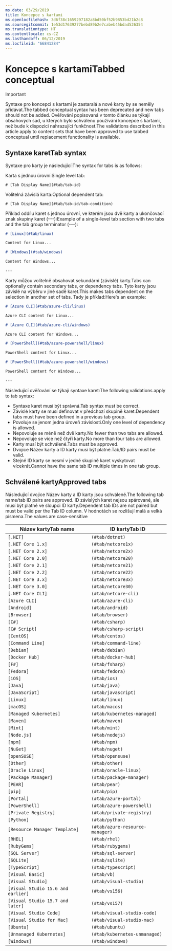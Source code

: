 ```yaml
---
ms.date: 03/29/2019
title: Koncepce s kartami
ms.openlocfilehash: 3d6f38c1659297182a8bd50bf52b9853bd21b2c8
ms.sourcegitcommit: 1e53d17639277bebd89b2e7cabeb45bdad526354
ms.translationtype: HT
ms.contentlocale: cs-CZ
ms.lasthandoff: 06/12/2019
ms.locfileid: "66841284"
---
```

# <a name="tabbed-conceptual"></a><span data-ttu-id="0119a-102">Koncepce s kartami</span><span class="sxs-lookup"><span data-stu-id="0119a-102">Tabbed conceptual</span></span>

> [!IMPORTANT]
> <span data-ttu-id="0119a-103">Syntaxe pro koncepci s kartami je zastaralá a nové karty by se neměly přidávat.</span><span class="sxs-lookup"><span data-stu-id="0119a-103">The tabbed conceptual syntax has been deprecated and new tabs should not be added.</span></span> <span data-ttu-id="0119a-104">Ověřování popisovaná v tomto článku se týkají obsahových sad, u kterých bylo schváleno používání koncepce s kartami, než bude k dispozici nahrazující funkčnost.</span><span class="sxs-lookup"><span data-stu-id="0119a-104">The validations described in this article apply to content sets that have been approved to use tabbed conceptual until replacement functionality is available.</span></span>

## <a name="tab-syntax"></a><span data-ttu-id="0119a-105">Syntaxe karet</span><span class="sxs-lookup"><span data-stu-id="0119a-105">Tab syntax</span></span>

<span data-ttu-id="0119a-106">Syntaxe pro karty je následující:</span><span class="sxs-lookup"><span data-stu-id="0119a-106">The syntax for tabs is as follows:</span></span>

<span data-ttu-id="0119a-107">Karta s jednou úrovní:</span><span class="sxs-lookup"><span data-stu-id="0119a-107">Single level tab:</span></span>

`# [Tab Display Name](#tab/tab-id)`

<span data-ttu-id="0119a-108">Volitelná závislá karta:</span><span class="sxs-lookup"><span data-stu-id="0119a-108">Optional dependent tab:</span></span>

`# [Tab Display Name](#tab/tab-id/tab-condition)`

<span data-ttu-id="0119a-109">Příklad oddílu karet s jednou úrovní, ve kterém jsou dvě karty a ukončovací znak skupiny karet (---):</span><span class="sxs-lookup"><span data-stu-id="0119a-109">Example of a single-level tab section with two tabs and the tab group terminator (---):</span></span>

```markdown
# [Linux](#tab/linux)

Content for Linux...

# [Windows](#tab/windows)

Content for Windows...

---
```

<span data-ttu-id="0119a-110">Karty můžou volitelně obsahovat sekundární (závislé) karty.</span><span class="sxs-lookup"><span data-stu-id="0119a-110">Tabs can optionally contain secondary tabs, or dependency tabs.</span></span> <span data-ttu-id="0119a-111">Tyto karty jsou závislé na výběru v jiné sadě karet.</span><span class="sxs-lookup"><span data-stu-id="0119a-111">This makes tabs dependent on the selection in another set of tabs.</span></span> <span data-ttu-id="0119a-112">Tady je příklad:</span><span class="sxs-lookup"><span data-stu-id="0119a-112">Here's an example:</span></span>

```markdown
# [Azure CLI](#tab/azure-cli/linux)

Azure CLI content for Linux...

# [Azure CLI](#tab/azure-cli/windows)

Azure CLI content for Windows...

# [PowerShell](#tab/azure-powershell/linux)

PowerShell content for Linux...

# [PowerShell](#tab/azure-powershell/windows)

PowerShell content for Windows...

---
```

<span data-ttu-id="0119a-113">Následující ověřování se týkají syntaxe karet:</span><span class="sxs-lookup"><span data-stu-id="0119a-113">The following validations apply to tab syntax:</span></span>

- <span data-ttu-id="0119a-114">Syntaxe karet musí být správná.</span><span class="sxs-lookup"><span data-stu-id="0119a-114">Tab syntax must be correct.</span></span>
- <span data-ttu-id="0119a-115">Závislé karty se musí definovat v předchozí skupině karet.</span><span class="sxs-lookup"><span data-stu-id="0119a-115">Dependent tabs must have been defined in a previous tab group.</span></span>
- <span data-ttu-id="0119a-116">Povoluje se jenom jedna úroveň závislosti.</span><span class="sxs-lookup"><span data-stu-id="0119a-116">Only one level of dependency is allowed.</span></span>
- <span data-ttu-id="0119a-117">Nepovoluje se méně než dvě karty.</span><span class="sxs-lookup"><span data-stu-id="0119a-117">No fewer than two tabs are allowed.</span></span>
- <span data-ttu-id="0119a-118">Nepovoluje se více než čtyři karty.</span><span class="sxs-lookup"><span data-stu-id="0119a-118">No more than four tabs are allowed.</span></span>
- <span data-ttu-id="0119a-119">Karty musí být schválené.</span><span class="sxs-lookup"><span data-stu-id="0119a-119">Tabs must be approved.</span></span>
- <span data-ttu-id="0119a-120">Dvojice Název karty a ID karty musí být platné.</span><span class="sxs-lookup"><span data-stu-id="0119a-120">Tab/ID pairs must be valid.</span></span>
- <span data-ttu-id="0119a-121">Stejné ID karty se nesmí v jedné skupině karet vyskytovat vícekrát.</span><span class="sxs-lookup"><span data-stu-id="0119a-121">Cannot have the same tab ID multiple times in one tab group.</span></span>

## <a name="approved-tabs"></a><span data-ttu-id="0119a-122">Schválené karty</span><span class="sxs-lookup"><span data-stu-id="0119a-122">Approved tabs</span></span>

<span data-ttu-id="0119a-123">Následující dvojice Název karty a ID karty jsou schválené.</span><span class="sxs-lookup"><span data-stu-id="0119a-123">The following tab name/tab ID pairs are approved.</span></span> <span data-ttu-id="0119a-124">ID závislých karet nejsou spárované, ale musí být platné ve sloupci ID karty.</span><span class="sxs-lookup"><span data-stu-id="0119a-124">Dependent tab IDs are not paired but must be valid per the Tab ID column.</span></span> <span data-ttu-id="0119a-125">V hodnotách se rozlišují malá a velká písmena.</span><span class="sxs-lookup"><span data-stu-id="0119a-125">The values are case-sensitive</span></span>

|<span data-ttu-id="0119a-126">Název karty</span><span class="sxs-lookup"><span data-stu-id="0119a-126">Tab name</span></span>              |<span data-ttu-id="0119a-127">ID karty</span><span class="sxs-lookup"><span data-stu-id="0119a-127">Tab ID</span></span>            |
|----------------------|------------------|
|`[.NET]`              |`(#tab/dotnet)`   |
|`[.NET Core 1.x]`     |`(#tab/netcore1x)`|
|`[.NET Core 2.x]`     |`(#tab/netcore2x)`|
|`[.NET Core 2.0]`     |`(#tab/netcore20)`|
|`[.NET Core 2.1]`     |`(#tab/netcore21)`|
|`[.NET Core 2.2]`     |`(#tab/netcore22)`|
|`[.NET Core 3.x]`     |`(#tab/netcore3x)`|
|`[.NET Core 3.0]`     |`(#tab/netcore30)`|
|`[.NET Core CLI]`     |`(#tab/netcore-cli)`|
|`[Azure CLI]`         |`(#tab/azure-cli)`|
|`[Android]`           |`(#tab/android)`  |
|`[Browser]`           |`(#tab/browser)`  |
|`[C#]`                |`(#tab/csharp)`   |
|`[C# Script]`         |`(#tab/csharp-script)`|
|`[CentOS]`            |`(#tab/centos)`|
|`[Command Line]`      |`(#tab/command-line)`|
|`[Debian]`            |`(#tab/debian)`|
|`[Docker Hub]`        |`(#tab/docker-hub)`|
|`[F#]`                |`(#tab/fsharp)`|
|`[Fedora]`            |`(#tab/fedora)`|
|`[iOS]`               |`(#tab/ios)`      |
|`[Java]`              |`(#tab/java)`|
|`[JavaScript]`        |`(#tab/javascript)`|
|`[Linux]`             |`(#tab/linux)`    |
|`[macOS]`             |`(#tab/macos)`    |
|`[Managed Kubernetes]`|`(#tab/kubernetes-managed)`|
|`[Maven]`             |`(#tab/maven)`|
|`[Mint]`              |`(#tab/mint)`|
|`[Node.js]`           |`(#tab/nodejs)`|
|`[npm]`               |`(#tab/npm)` |
|`[NuGet]`             |`(#tab/nuget)`|
|`[openSUSE]`          |`(#tab/opensuse)`|
|`[Other]`             |`(#tab/other)` |
|`[Oracle Linux]`      |`(#tab/oracle-linux)`|
|`[Package Manager]`   |`(#tab/package-manager)` |
|`[PEAR]`              |`(#tab/pear)`|
|`[pip]`               |`(#tab/pip)`|
|`[Portal]`            |`(#tab/azure-portal)`    |
|`[PowerShell]`        |`(#tab/azure-powershell)`|
|`[Private Registry]`  |`(#tab/private-registry)`|
|`[Python]`            |`(#tab/python)`|
|`[Resource Manager Template]`|`(#tab/azure-resource-manager)`|
|`[RHEL]`              |`(#tab/rhel)`|
|`[RubyGems]`          |`(#tab/rubygems)`|
|`[SQL Server]`        |`(#tab/sql-server)`|
|`[SQLite]`            |`(#tab/sqlite)`|
|`[TypeScript]`        |`(#tab/typescript)`|
|`[Visual Basic]`      |`(#tab/vb)` |
|`[Visual Studio]`     |`(#tab/visual-studio)`|
|`[Visual Studio 15.6 and earlier]`|`(#tab/vs156)`|
|`[Visual Studio 15.7 and later]`  |`(#tab/vs157)`|
|`[Visual Studio Code]`            |`(#tab/visual-studio-code)`|
|`[Visual Studio for Mac]`         |`(#tab/visual-studio-mac)`|
|`[Ubuntu]`                        |`(#tab/ubuntu)`|
|`[Unmanaged Kubernetes]`          |`(#tab/kubernetes-unmanaged)`|
|`[Windows]`   |`(#tab/windows)`   |